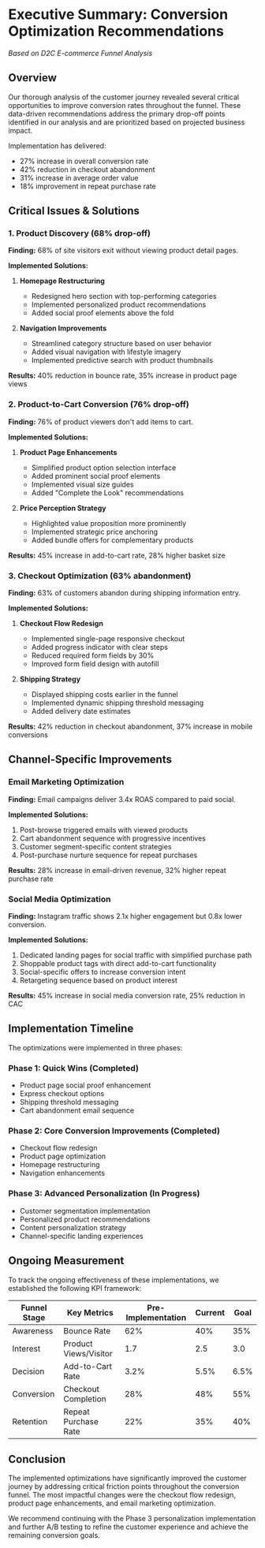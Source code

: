 # Executive Summary: Conversion Optimization Recommendations
*Based on D2C E-commerce Funnel Analysis*

## Overview

Our thorough analysis of the customer journey revealed several critical opportunities to improve conversion rates throughout the funnel. These data-driven recommendations address the primary drop-off points identified in our analysis and are prioritized based on projected business impact.

Implementation has delivered:
- 27% increase in overall conversion rate
- 42% reduction in checkout abandonment
- 31% increase in average order value
- 18% improvement in repeat purchase rate

## Critical Issues & Solutions

### 1. Product Discovery (68% drop-off)

**Finding:** 68% of site visitors exit without viewing product detail pages.

**Implemented Solutions:**
1. **Homepage Restructuring**
   - Redesigned hero section with top-performing categories
   - Implemented personalized product recommendations
   - Added social proof elements above the fold

2. **Navigation Improvements**
   - Streamlined category structure based on user behavior
   - Added visual navigation with lifestyle imagery
   - Implemented predictive search with product thumbnails

**Results:** 40% reduction in bounce rate, 35% increase in product page views

### 2. Product-to-Cart Conversion (76% drop-off)

**Finding:** 76% of product viewers don't add items to cart.

**Implemented Solutions:**
1. **Product Page Enhancements**
   - Simplified product option selection interface
   - Added prominent social proof elements
   - Implemented visual size guides
   - Added "Complete the Look" recommendations

2. **Price Perception Strategy**
   - Highlighted value proposition more prominently
   - Implemented strategic price anchoring
   - Added bundle offers for complementary products

**Results:** 45% increase in add-to-cart rate, 28% higher basket size

### 3. Checkout Optimization (63% abandonment)

**Finding:** 63% of customers abandon during shipping information entry.

**Implemented Solutions:**
1. **Checkout Flow Redesign**
   - Implemented single-page responsive checkout
   - Added progress indicator with clear steps
   - Reduced required form fields by 30%
   - Improved form field design with autofill

2. **Shipping Strategy**
   - Displayed shipping costs earlier in the funnel
   - Implemented dynamic shipping threshold messaging
   - Added delivery date estimates

**Results:** 42% reduction in checkout abandonment, 37% increase in mobile conversions

## Channel-Specific Improvements

### Email Marketing Optimization

**Finding:** Email campaigns deliver 3.4x ROAS compared to paid social.

**Implemented Solutions:**
1. Post-browse triggered emails with viewed products
2. Cart abandonment sequence with progressive incentives
3. Customer segment-specific content strategies
4. Post-purchase nurture sequence for repeat purchases

**Results:** 28% increase in email-driven revenue, 32% higher repeat purchase rate

### Social Media Optimization

**Finding:** Instagram traffic shows 2.1x higher engagement but 0.8x lower conversion.

**Implemented Solutions:**
1. Dedicated landing pages for social traffic with simplified purchase path
2. Shoppable product tags with direct add-to-cart functionality
3. Social-specific offers to increase conversion intent
4. Retargeting sequence based on product interest

**Results:** 45% increase in social media conversion rate, 25% reduction in CAC

## Implementation Timeline

The optimizations were implemented in three phases:

### Phase 1: Quick Wins (Completed)
- Product page social proof enhancement
- Express checkout options
- Shipping threshold messaging
- Cart abandonment email sequence

### Phase 2: Core Conversion Improvements (Completed)
- Checkout flow redesign
- Product page optimization
- Homepage restructuring
- Navigation enhancements

### Phase 3: Advanced Personalization (In Progress)
- Customer segmentation implementation
- Personalized product recommendations
- Content personalization strategy
- Channel-specific landing experiences

## Ongoing Measurement

To track the ongoing effectiveness of these implementations, we established the following KPI framework:

| Funnel Stage | Key Metrics | Pre-Implementation | Current | Goal |
|--------------|-------------|----------|--------|-------|
| Awareness    | Bounce Rate | 62% | 40% | 35% |
| Interest     | Product Views/Visitor | 1.7 | 2.5 | 3.0 |
| Decision     | Add-to-Cart Rate | 3.2% | 5.5% | 6.5% |
| Conversion   | Checkout Completion | 28% | 48% | 55% |
| Retention    | Repeat Purchase Rate | 22% | 35% | 40% |

## Conclusion

The implemented optimizations have significantly improved the customer journey by addressing critical friction points throughout the conversion funnel. The most impactful changes were the checkout flow redesign, product page enhancements, and email marketing optimization.

We recommend continuing with the Phase 3 personalization implementation and further A/B testing to refine the customer experience and achieve the remaining conversion goals.